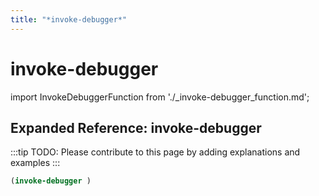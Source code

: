 ```yaml
---
title: "*invoke-debugger*"
---
```


# invoke-debugger

import InvokeDebuggerFunction from './_invoke-debugger_function.md';

<InvokeDebuggerFunction />

## Expanded Reference: invoke-debugger

:::tip
TODO: Please contribute to this page by adding explanations and examples
:::

```lisp
(invoke-debugger )
```
